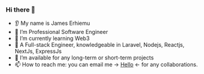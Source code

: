 ### Hi there 👋
* 👂 My name is James Erhiemu
* 🔭 I’m Professional Software Engineer
* 🌱 I’m currently learning Web3
* 💬 A Full-stack Engineer, knowledgeable in Laravel, Nodejs, Reactjs, NextJs, ExpressJs
* 🤝 I’m available for any long-term or short-term projects
* 📫 How to reach me: you can email me &#x2192; <a href="mailto:jamie.tive@gmail.com">Hello</a> &#x2190; for any collaborations.

